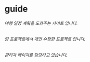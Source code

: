 # guide

###### 여행 일정 계획을 도와주는 사이트 입니다.
###### 팀 프로젝트에서 개인 수정한 프로젝트 입니다.
###### 관리자 페이지를 담당하고 있습니다.
